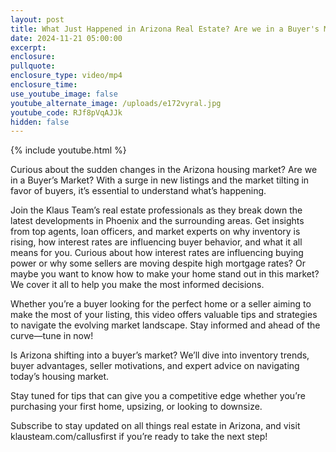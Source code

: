 ```yaml
---
layout: post
title: What Just Happened in Arizona Real Estate? Are we in a Buyer's Market?
date: 2024-11-21 05:00:00
excerpt:
enclosure:
pullquote:
enclosure_type: video/mp4
enclosure_time:
use_youtube_image: false
youtube_alternate_image: /uploads/e172vyral.jpg
youtube_code: RJf8pVqAJJk
hidden: false
---
```

{% include youtube.html %}

Curious about the sudden changes in the Arizona housing market? Are we in a Buyer’s Market? With a surge in new listings and the market tilting in favor of buyers, it’s essential to understand what’s happening.

Join the Klaus Team’s real estate professionals as they break down the latest developments in Phoenix and the surrounding areas. Get insights from top agents, loan officers, and market experts on why inventory is rising, how interest rates are influencing buyer behavior, and what it all means for you. Curious about how interest rates are influencing buying power or why some sellers are moving despite high mortgage rates? Or maybe you want to know how to make your home stand out in this market? We cover it all to help you make the most informed decisions.

Whether you’re a buyer looking for the perfect home or a seller aiming to make the most of your listing, this video offers valuable tips and strategies to navigate the evolving market landscape. Stay informed and ahead of the curve—tune in now!

Is Arizona shifting into a buyer’s market? We’ll dive into inventory trends, buyer advantages, seller motivations, and expert advice on navigating today’s housing market.

Stay tuned for tips that can give you a competitive edge whether you’re purchasing your first home, upsizing, or looking to downsize.

Subscribe to stay updated on all things real estate in Arizona, and visit klausteam.com/callusfirst if you’re ready to take the next step!
